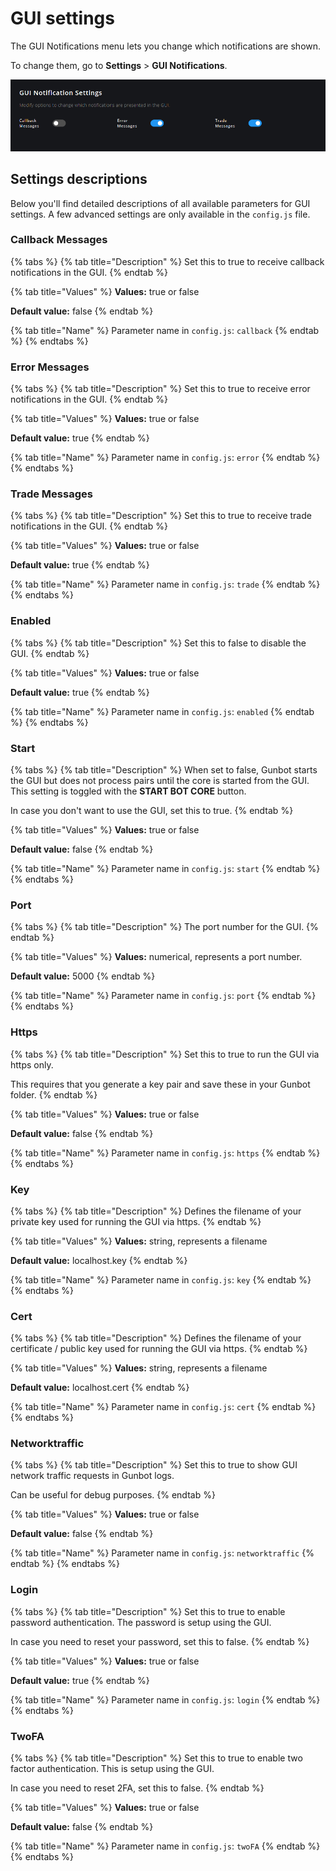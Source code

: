 # GUI settings

The GUI Notifications menu lets you change which notifications are shown.

To change them, go to **Settings** &gt; **GUI Notifications**.

![Available options for GUI notifications](../../.gitbook/assets/image%20%284%29.png)



## Settings descriptions

Below you'll find detailed descriptions of all available parameters for GUI settings. A few advanced settings are only available in the `config.js` file.

### Callback Messages

{% tabs %}
{% tab title="Description" %}
Set this to true to receive callback notifications in the GUI.
{% endtab %}

{% tab title="Values" %}
**Values:** true or false 

**Default value:** false
{% endtab %}

{% tab title="Name" %}
Parameter name in `config.js`: `callback`
{% endtab %}
{% endtabs %}

### Error Messages

{% tabs %}
{% tab title="Description" %}
Set this to true to receive error notifications in the GUI.
{% endtab %}

{% tab title="Values" %}
**Values:** true or false 

**Default value:** true
{% endtab %}

{% tab title="Name" %}
Parameter name in `config.js`: `error`
{% endtab %}
{% endtabs %}

### Trade Messages

{% tabs %}
{% tab title="Description" %}
Set this to true to receive trade notifications in the GUI.
{% endtab %}

{% tab title="Values" %}
**Values:** true or false 

**Default value:** true
{% endtab %}

{% tab title="Name" %}
Parameter name in `config.js`: `trade`
{% endtab %}
{% endtabs %}

### Enabled

{% tabs %}
{% tab title="Description" %}
Set this to false to disable the GUI.
{% endtab %}

{% tab title="Values" %}
**Values:** true or false 

**Default value:** true
{% endtab %}

{% tab title="Name" %}
Parameter name in `config.js`: `enabled`
{% endtab %}
{% endtabs %}

### Start

{% tabs %}
{% tab title="Description" %}
When set to false, Gunbot starts the GUI but does not process pairs until the core is started from the GUI. This setting is toggled with the **START BOT CORE** button.

In case you don't want to use the GUI, set this to true.
{% endtab %}

{% tab title="Values" %}
**Values:** true or false 

**Default value:** false
{% endtab %}

{% tab title="Name" %}
Parameter name in `config.js`: `start`
{% endtab %}
{% endtabs %}

### Port

{% tabs %}
{% tab title="Description" %}
The port number for the GUI.
{% endtab %}

{% tab title="Values" %}
**Values:** numerical, represents a port number.

**Default value:** 5000
{% endtab %}

{% tab title="Name" %}
Parameter name in `config.js`: `port`
{% endtab %}
{% endtabs %}

### Https

{% tabs %}
{% tab title="Description" %}
Set this to true to run the GUI via https only. 

This requires that you generate a key pair and save these in your Gunbot folder.
{% endtab %}

{% tab title="Values" %}
**Values:** true or false 

**Default value:** false
{% endtab %}

{% tab title="Name" %}
Parameter name in `config.js`: `https`
{% endtab %}
{% endtabs %}

### Key

{% tabs %}
{% tab title="Description" %}
Defines the filename of your private key used for running the GUI via https.
{% endtab %}

{% tab title="Values" %}
**Values:** string, represents a filename

**Default value:** localhost.key
{% endtab %}

{% tab title="Name" %}
Parameter name in `config.js`: `key`
{% endtab %}
{% endtabs %}

### Cert

{% tabs %}
{% tab title="Description" %}
Defines the filename of your certificate / public key used for running the GUI via https.
{% endtab %}

{% tab title="Values" %}
**Values:** string, represents a filename

**Default value:** localhost.cert
{% endtab %}

{% tab title="Name" %}
Parameter name in `config.js`: `cert`
{% endtab %}
{% endtabs %}

### Networktraffic

{% tabs %}
{% tab title="Description" %}
Set this to true to show GUI network traffic requests in Gunbot logs. 

Can be useful for debug purposes.
{% endtab %}

{% tab title="Values" %}
**Values:** true or false 

**Default value:** false
{% endtab %}

{% tab title="Name" %}
Parameter name in `config.js`: `networktraffic`
{% endtab %}
{% endtabs %}

### Login

{% tabs %}
{% tab title="Description" %}
Set this to true to enable password authentication. The password is setup using the GUI. 

In case you need to reset your password, set this to false.
{% endtab %}

{% tab title="Values" %}
**Values:** true or false 

**Default value:** true
{% endtab %}

{% tab title="Name" %}
Parameter name in `config.js`: `login`
{% endtab %}
{% endtabs %}

### TwoFA

{% tabs %}
{% tab title="Description" %}
Set this to true to enable two factor authentication. This is setup using the GUI. 

In case you need to reset 2FA, set this to false.
{% endtab %}

{% tab title="Values" %}
**Values:** true or false 

**Default value:** false
{% endtab %}

{% tab title="Name" %}
Parameter name in `config.js`: `twoFA`
{% endtab %}
{% endtabs %}

### 

